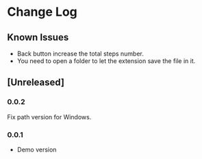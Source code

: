 # Change Log

## Known Issues

- Back button increase the total steps number.
- You need to open a folder to let the extension save the file in it.

## [Unreleased]

### 0.0.2
Fix path version for Windows.

### 0.0.1

- Demo version